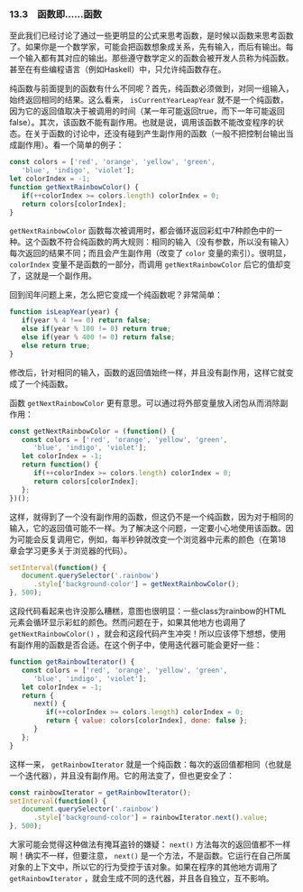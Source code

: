 ### 13.3　函数即……函数

至此我们已经讨论了通过一些更明显的公式来思考函数，是时候以函数来思考函数了。如果你是一个数学家，可能会把函数想象成关系，先有输入，而后有输出。每一个输入都有其对应的输出。那些遵守数学定义的函数会被开发人员称为纯函数。甚至在有些编程语言（例如Haskell）中，只允许纯函数存在。

纯函数与前面提到的函数有什么不同呢？首先，纯函数必须做到，对同一组输入，始终返回相同的结果。这么看来， `isCurrentYearLeapYear` 就不是一个纯函数，因为它的返回值取决于被调用的时间（某一年可能返回true，而下一年可能返回false）。其次，该函数不能有副作用。也就是说，调用该函数不能改变程序的状态。在关于函数的讨论中，还没有碰到产生副作用的函数（一般不把控制台输出当成副作用）。看一个简单的例子：

```javascript
const colors = ['red', 'orange', 'yellow', 'green', 
   'blue', 'indigo', 'violet'];
let colorIndex = -1;
function getNextRainbowColor() {
   if(++colorIndex >= colors.length) colorIndex = 0;
   return colors[colorIndex];
}
```

`getNextRainbowColor` 函数每次被调用时，都会循环返回彩虹中7种颜色中的一种。这个函数不符合纯函数的两大规则：相同的输入（没有参数，所以没有输入）每次返回的结果不同；而且会产生副作用（改变了 `color` 变量的索引）。很明显， `colorIndex` 变量不是函数的一部分，而调用 `getNextRainbowColor` 后它的值却变了，这就是一个副作用。

回到闰年问题上来，怎么把它变成一个纯函数呢？非常简单：

```javascript
function isLeapYear(year) {
   if(year % 4 !== 0) return false;
   else if(year % 100 != 0) return true;
   else if(year % 400 != 0) return false;
   else return true;
} 

```

修改后，针对相同的输入，函数的返回值始终一样，并且没有副作用，这样它就变成了一个纯函数。

函数 `getNextRainbowColor` 更有意思。可以通过将外部变量放入闭包从而消除副作用：

```javascript
const getNextRainbowColor = (function() {
   const colors = ['red', 'orange', 'yellow', 'green',
      'blue', 'indigo', 'violet'];
   let colorIndex = -1;
   return function() {
      if(++colorIndex >= colors.length) colorIndex = 0;
      return colors[colorIndex];
   };
})(); 
```

这样，就得到了一个没有副作用的函数，但这仍不是一个纯函数，因为对于相同的输入，它的返回值可能不一样。为了解决这个问题，一定要小心地使用该函数。因为可能会反复调用它，例如，每半秒钟就改变一个浏览器中元素的颜色（在第18章会学习更多关于浏览器的代码）。

```javascript
setInterval(function() {
   document.querySelector('.rainbow')
      .style['background-color'] = getNextRainbowColor();
}, 500);
```

这段代码看起来也许没那么糟糕，意图也很明显：一些class为rainbow的HTML元素会循环显示彩虹的颜色。然而问题在于，如果其他地方也调用了 `getNextRainbowColor()` ，就会和这段代码产生冲突！所以应该停下想想，使用有副作用的函数是否合适。在这个例子中，使用迭代器可能会更好一些：

```javascript
function getRainbowIterator() {
   const colors = ['red', 'orange', 'yellow', 'green',
      'blue', 'indigo', 'violet'];
   let colorIndex = -1;
   return {
      next() {
         if(++colorIndex >= colors.length) colorIndex = 0;
         return { value: colors[colorIndex], done: false };
      }
   }; 
}
```

这样一来， `getRainbowIterator` 就是一个纯函数：每次的返回值都相同（也就是一个迭代器），并且没有副作用。它的用法变了，但也更安全了：

```javascript
const rainbowIterator = getRainbowIterator();
setInterval(function() {
   document.querySelector('.rainbow')
      .style['background-color'] = rainbowIterator.next().value;
}, 500); 
```

大家可能会觉得这种做法有掩耳盗铃的嫌疑： `next()` 方法每次的返回值都不一样啊！确实不一样，但要注意， `next()` 是一个方法，不是函数。它运行在自己所属对象的上下文中，所以它的行为受控于该对象。如果在程序的其他地方调用了 `getRainbowIterator` ，就会生成不同的迭代器，并且各自独立，互不影响。


